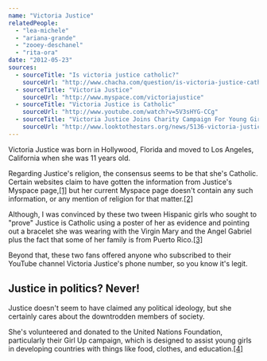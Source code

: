 ```yaml
---
name: "Victoria Justice"
relatedPeople:
  - "lea-michele"
  - "ariana-grande"
  - "zooey-deschanel"
  - "rita-ora"
date: "2012-05-23"
sources:
  - sourceTitle: "Is victoria justice catholic?"
    sourceUrl: "http://www.chacha.com/question/is-victoria-justice-catholic"
  - sourceTitle: "Victoria Justice"
    sourceUrl: "http://www.myspace.com/victoriajustice"
  - sourceTitle: "Victoria Justice is Catholic"
    sourceUrl: "http://www.youtube.com/watch?v=5V3sHYG-CCg"
  - sourceTitle: "Victoria Justice Joins Charity Campaign For Young Girls"
    sourceUrl: "http://www.looktothestars.org/news/5136-victoria-justice-joins-charity-campaign-for-young-girls"
---
```


Victoria Justice was born in Hollywood, Florida and moved to Los Angeles, California when she was 11 years old.

Regarding Justice's religion, the consensus seems to be that she's Catholic. Certain websites claim to have gotten the information from Justice's Myspace page,<a class="source-citation" href="#http://www.chacha.com/question/is-victoria-justice-catholic" title="Is victoria justice catholic?">[1]</a> but her current Myspace page doesn't contain any such information, or any mention of religion for that matter.<a class="source-citation" href="#http://www.myspace.com/victoriajustice" title="Victoria Justice">[2]</a>

Although, I was convinced by these two tween Hispanic girls who sought to "prove" Justice is Catholic using a poster of her as evidence and pointing out a bracelet she was wearing with the Virgin Mary and the Angel Gabriel plus the fact that some of her family is from Puerto Rico.<a class="source-citation" href="#http://www.youtube.com/watch?v=5V3sHYG-CCg" title="Victoria Justice is Catholic">[3]</a>

Beyond that, these two fans offered anyone who subscribed to their YouTube channel Victoria Justice's phone number, so you know it's legit.


## Justice in politics? Never!

Justice doesn't seem to have claimed any political ideology, but she certainly cares about the downtrodden members of society.

She's volunteered and donated to the United Nations Foundation, particularly their Girl Up campaign, which is designed to assist young girls in developing countries with things like food, clothes, and education.<a class="source-citation" href="#http://www.looktothestars.org/news/5136-victoria-justice-joins-charity-campaign-for-young-girls" title="Victoria Justice Joins Charity Campaign For Young Girls">[4]</a>